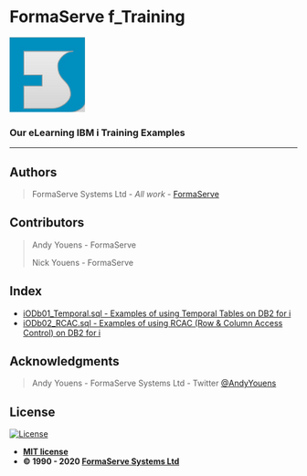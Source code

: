 # FormaServe f_Training
![GitHub Logo](/images/logo.png)

### Our eLearning IBM i Training Examples

***
## Authors

> FormaServe Systems Ltd - *All work* - [FormaServe](https://www.formaserve.co.uk)

## Contributors

> Andy Youens - FormaServe
>
> Nick Youens - FormaServe

## Index
* [iODb01_Temporal.sql - Examples of using Temporal Tables on DB2 for i](iODb01_Temporal.sql)
* [iODb02_RCAC.sql - Examples of using RCAC (Row & Column Access Control)  on DB2 for i](iODb02_RCAC.sql)

## Acknowledgments

> Andy Youens - FormaServe Systems Ltd - Twitter [@AndyYouens](https://twitter.com/AndyYouens)

## License

[![License](http://img.shields.io/:license-mit-blue.svg?style=flat-square)](http://badges.mit-license.org)

- **[MIT license](http://opensource.org/licenses/mit-license.php)**
- **© 1990 - 2020 [FormaServe Systems Ltd](https://www.formaserve.co.uk)**
